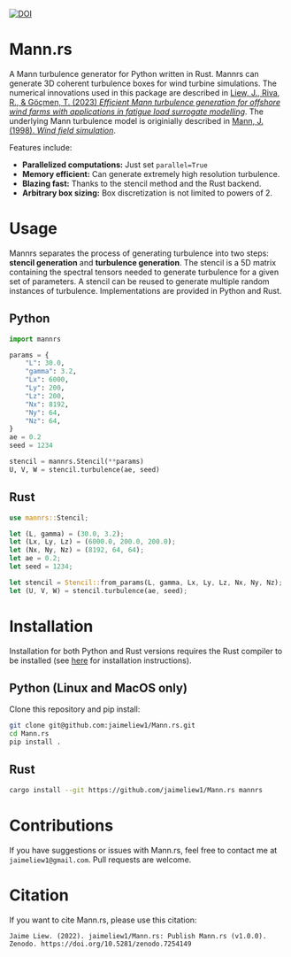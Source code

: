 [![DOI](https://zenodo.org/badge/450532624.svg)](https://zenodo.org/badge/latestdoi/450532624)

# Mann.rs
A Mann turbulence generator for Python written in Rust. Mannrs can generate 3D coherent turbulence boxes for wind turbine simulations. The numerical innovations used in this package are described in [Liew, J., Riva, R., & Göçmen, T. (2023) *Efficient Mann turbulence generation for offshore wind farms with applications in fatigue load surrogate modelling*](https://doi.org/10.1088/1742-6596/2626/1/012050). The underlying Mann turbulence model is originially described in [Mann, J. (1998). *Wind field simulation*](https://doi.org/10.1016/S0266-8920(97)00036-2).

Features include:
- **Parallelized computations:** Just set `parallel=True`
- **Memory efficient:** Can generate extremely high resolution turbulence.
- **Blazing fast:** Thanks to the stencil method and the Rust backend.
- **Arbitrary box sizing:** Box discretization is not limited to powers of 2.

# Usage
Mannrs separates the process of generating turbulence into two steps: **stencil generation** and **turbulence generation**. The stencil is a 5D matrix containing the spectral tensors needed to generate turbulence for a given set of parameters. A stencil can be reused to generate multiple random instances of turbulence. Implementations are provided in Python and Rust.

## Python
```python
import mannrs

params = {
    "L": 30.0,
    "gamma": 3.2,
    "Lx": 6000,
    "Ly": 200,
    "Lz": 200,
    "Nx": 8192,
    "Ny": 64,
    "Nz": 64,
}
ae = 0.2
seed = 1234

stencil = mannrs.Stencil(**params)
U, V, W = stencil.turbulence(ae, seed)
```

## Rust
```rust
use mannrs::Stencil;

let (L, gamma) = (30.0, 3.2);
let (Lx, Ly, Lz) = (6000.0, 200.0, 200.0);
let (Nx, Ny, Nz) = (8192, 64, 64);
let ae = 0.2;
let seed = 1234;

let stencil = Stencil::from_params(L, gamma, Lx, Ly, Lz, Nx, Ny, Nz);
let (U, V, W) = stencil.turbulence(ae, seed);
```

# Installation
Installation for both Python and Rust versions requires the Rust compiler to be installed (see [here](https://www.rust-lang.org/tools/install) for installation instructions).
## Python (Linux and MacOS only)


Clone this repository and pip install:
```bash
git clone git@github.com:jaimeliew1/Mann.rs.git
cd Mann.rs
pip install .
```

## Rust
```bash
cargo install --git https://github.com/jaimeliew1/Mann.rs mannrs
```

# Contributions
If you have suggestions or issues with Mann.rs, feel free to contact me at `jaimeliew1@gmail.com`. Pull requests are welcome.

# Citation
If you want to cite Mann.rs, please use this citation:
```
Jaime Liew. (2022). jaimeliew1/Mann.rs: Publish Mann.rs (v1.0.0). Zenodo. https://doi.org/10.5281/zenodo.7254149
```
